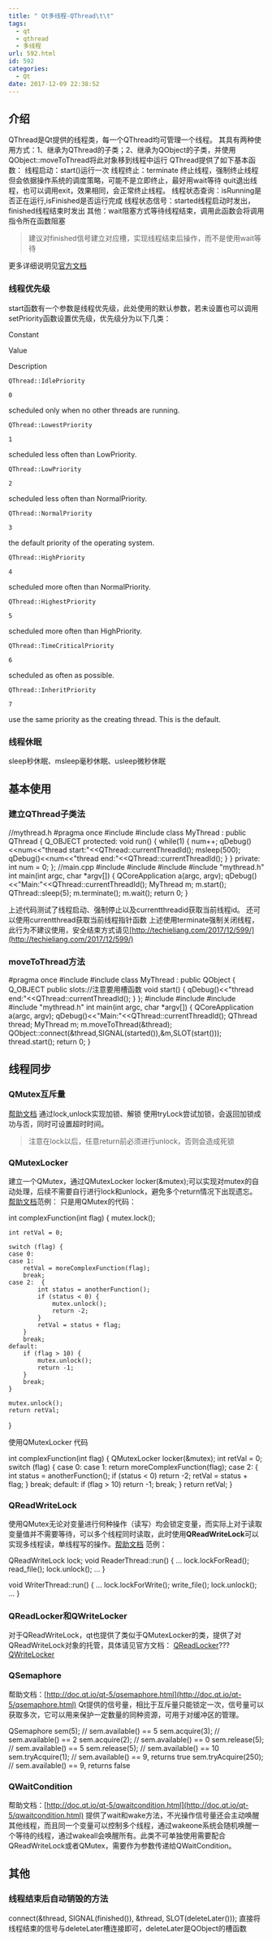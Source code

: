 ```yaml
---
title: " Qt多线程-QThread\t\t"
tags:
  - qt
  - qthread
  - 多线程
url: 592.html
id: 592
categories:
  - Qt
date: 2017-12-09 22:38:52
---
```


介绍
--

QThread是Qt提供的线程类，每一个QThread均可管理一个线程。 其具有两种使用方式：1、继承为QThread的子类；2、继承为QObject的子类，并使用QObject::moveToThread将此对象移到线程中运行 QThread提供了如下基本函数： 线程启动：start()运行一次 线程终止：terminate 终止线程，强制终止线程但会依据操作系统的调度策略，可能不是立即终止，最好用wait等待 quit退出线程，也可以调用exit，效果相同，会正常终止线程。 线程状态查询：isRunning是否正在运行,isFinished是否运行完成 线程状态信号：started线程启动时发出，finished线程结束时发出 其他：wait阻塞方式等待线程结束，调用此函数会将调用指令所在函数阻塞

> 建议对finished信号建立对应槽，实现线程结束后操作，而不是使用wait等待

更多详细说明见[官方文档](http://doc.qt.io/qt-5/qthread.html)

### 线程优先级

start函数有一个参数是线程优先级，此处使用的默认参数，若未设置也可以调用setPriority函数设置优先级，优先级分为以下几类：

Constant

Value

Description

`QThread::IdlePriority`

`0`

scheduled only when no other threads are running.

`QThread::LowestPriority`

`1`

scheduled less often than LowPriority.

`QThread::LowPriority`

`2`

scheduled less often than NormalPriority.

`QThread::NormalPriority`

`3`

the default priority of the operating system.

`QThread::HighPriority`

`4`

scheduled more often than NormalPriority.

`QThread::HighestPriority`

`5`

scheduled more often than HighPriority.

`QThread::TimeCriticalPriority`

`6`

scheduled as often as possible.

`QThread::InheritPriority`

`7`

use the same priority as the creating thread. This is the default.

### 线程休眠

sleep秒休眠、msleep毫秒休眠、usleep微秒休眠

基本使用
----

### 建立QThread子类法

//mythread.h
#pragma once
#include <QThread>
#include <QDebug>
class MyThread : public QThread {
    Q_OBJECT
protected:
    void run() {
        while(1) {
            num++;
            qDebug()<<num<<"thread start:"<<QThread::currentThreadId();
            msleep(500);
            qDebug()<<num<<"thread end:"<<QThread::currentThreadId();
        }
    }
private:
    int num = 0;
};
//main.cpp
#include <QCoreApplication>
#include <QThread>
#include <QDebug>
#include "mythread.h"
int main(int argc, char *argv\[\]) {
    QCoreApplication a(argc, argv);
    qDebug()<<"Main:"<<QThread::currentThreadId();
    MyThread m;
    m.start();
    QThread::sleep(5);
    m.terminate();
    m.wait();
    return 0;
}

上述代码测试了线程启动、强制停止以及currentthreadid获取当前线程id。 还可以使用currentthread获取当前线程指针函数 上述使用terminate强制关闭线程，此行为不建议使用，安全结束方式请见[http://techieliang.com/2017/12/599/](http://techieliang.com/2017/12/599/)

### moveToThread方法

#pragma once
#include <QThread>
#include <QDebug>
class MyThread : public QObject {
    Q_OBJECT
public slots://注意要用槽函数
    void start() {
            qDebug()<<"thread end:"<<QThread::currentThreadId();
    }
};
#include <QCoreApplication>
#include <QThread>
#include <QDebug>
#include "mythread.h"
int main(int argc, char *argv\[\]) {
    QCoreApplication a(argc, argv);
    qDebug()<<"Main:"<<QThread::currentThreadId();
    QThread thread;
    MyThread m;
    m.moveToThread(&thread);
    QObject::connect(&thread,SIGNAL(started()),&m,SLOT(start()));
    thread.start();
    return 0;
}

线程同步
----

### QMutex互斥量

[帮助文档](http://doc.qt.io/qt-5/qmutex.html) 通过lock,unlock实现加锁、解锁 使用tryLock尝试加锁，会返回加锁成功与否，同时可设置超时时间。

> 注意在lock以后，任意return前必须进行unlock，否则会造成死锁

### QMutexLocker

建立一个QMutex，通过QMutexLocker locker(&mutex);可以实现对mutex的自动处理，后续不需要自行进行lock和unlock，避免多个return情况下出现遗忘。 [帮助文档](http://doc.qt.io/qt-5/qmutexlocker.html)范例： 只是用QMutex的代码：

int complexFunction(int flag) {
    mutex.lock();

    int retVal = 0;

    switch (flag) {
    case 0:
    case 1:
        retVal = moreComplexFunction(flag);
        break;
    case 2:  {
            int status = anotherFunction();
            if (status < 0) {
                mutex.unlock();
                return -2;
            }
            retVal = status + flag;
        }
        break;
    default:
        if (flag > 10) {
            mutex.unlock();
            return -1;
        }
        break;
    }

    mutex.unlock();
    return retVal;
}

使用QMutexLocker 代码

int complexFunction(int flag) {
    QMutexLocker locker(&mutex);
    int retVal = 0;
    switch (flag) {
    case 0:
    case 1:
        return moreComplexFunction(flag);
    case 2: {
            int status = anotherFunction();
            if (status < 0)
                return -2;
            retVal = status + flag;
        }
        break;
    default:
        if (flag > 10)
            return -1;
        break;
    }
    return retVal;
}

### QReadWriteLock

使用QMutex无论对变量进行何种操作（读写）均会锁定变量，而实际上对于读取变量值并不需要等待，可以多个线程同时读取，此时使用**QReadWriteLock**可以实现多线程读，单线程写的操作。[帮助文档](http://doc.qt.io/qt-5/qreadwritelock.html) 范例：

QReadWriteLock lock;
void ReaderThread::run() {
    ...
    lock.lockForRead();
    read_file();
    lock.unlock();
    ...
}

void WriterThread::run() {
    ...
    lock.lockForWrite();
    write_file();
    lock.unlock();
    ...
}

### QReadLocker和QWriteLocker

对于QReadWriteLock，qt也提供了类似于QMutexLocker的类，提供了对QReadWriteLock对象的托管，具体请见官方文档： [QReadLocker](http://doc.qt.io/qt-5/qreadlocker.html)???[QWriteLocker](http://doc.qt.io/qt-5/qwritelocker.html)

### QSemaphore

帮助文档：[http://doc.qt.io/qt-5/qsemaphore.html](http://doc.qt.io/qt-5/qsemaphore.html) Qt提供的信号量，相比于互斥量只能锁定一次，信号量可以获取多次，它可以用来保护一定数量的同种资源，可用于对缓冲区的管理。

QSemaphore sem(5);      // sem.available() == 5
sem.acquire(3);         // sem.available() == 2
sem.acquire(2);         // sem.available() == 0
sem.release(5);         // sem.available() == 5
sem.release(5);         // sem.available() == 10
sem.tryAcquire(1);      // sem.available() == 9, returns true
sem.tryAcquire(250);    // sem.available() == 9, returns false

### QWaitCondition

帮助文档：[http://doc.qt.io/qt-5/qwaitcondition.html](http://doc.qt.io/qt-5/qwaitcondition.html) 提供了wait和wake方法，不光操作信号量还会主动唤醒其他线程，而且同一个变量可以控制多个线程，通过wakeone系统会随机唤醒一个等待的线程，通过wakeall会唤醒所有。此类不可单独使用需要配合QReadWriteLock或者QMutex，需要作为参数传递给QWaitCondition。

其他
--

### 线程结束后自动销毁的方法

connect(&thread, SIGNAL(finished()), &thread, SLOT(deleteLater())); 直接将线程结束的信号与deleteLater槽连接即可，deleteLater是QObject的槽函数
